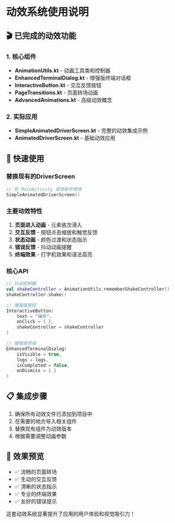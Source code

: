 # 动效系统使用说明

## 🎬 已完成的动效功能

### 1. 核心组件
- **AnimationUtils.kt** - 动画工具类和控制器
- **EnhancedTerminalDialog.kt** - 增强版终端对话框
- **InteractiveButton.kt** - 交互反馈按钮
- **PageTransitions.kt** - 页面转场动画
- **AdvancedAnimations.kt** - 高级动效概念

### 2. 实际应用
- **SimpleAnimatedDriverScreen.kt** - 完整的动效集成示例
- **AnimatedDriverScreen.kt** - 基础动效应用

## 🚀 快速使用

### 替换现有的DriverScreen
```kotlin
// 在 MainActivity 或导航中使用
SimpleAnimatedDriverScreen()
```

### 主要动效特性
1. **页面进入动画** - 元素依次滑入
2. **交互反馈** - 按钮点击缩放和触觉反馈
3. **状态动画** - 颜色过渡和状态指示
4. **错误反馈** - 抖动动画提醒
5. **终端效果** - 打字机效果和语法高亮

### 核心API
```kotlin
// 抖动控制器
val shakeController = AnimationUtils.rememberShakeController()
shakeController.shake()

// 增强版按钮
InteractiveButton(
    text = "操作",
    onClick = { },
    shakeController = shakeController
)

// 增强版终端
EnhancedTerminalDialog(
    isVisible = true,
    logs = logs,
    isCompleted = false,
    onDismiss = { }
)
```

## 📋 集成步骤

1. 确保所有动效文件已添加到项目中
2. 在需要的地方导入相关组件
3. 替换现有组件为动效版本
4. 根据需要调整动画参数

## 🎯 效果预览

- ✅ 流畅的页面转场
- ✅ 生动的交互反馈
- ✅ 清晰的状态指示
- ✅ 专业的终端效果
- ✅ 友好的错误提示

这套动效系统显著提升了应用的用户体验和视觉吸引力！